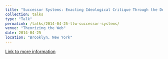 ```yaml
---
title: "Successor Systems: Enacting Ideological Critique Through the Development of Software"
collection: talks
type: "Talk"
permalink: /talks/2014-04-25-ttw-successor-systems/ 
venue: "Theorizing the Web"
date: 2014-04-25
location: "Brooklyn, New York"
---
```


<a href='http://theorizingtheweb.tumblr.com/2014/program'>Link to more information</a>

